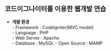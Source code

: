 <h2>코드이그나이터를 이용한 웹개발 연습</h2>
<ul>
  <li><b>개발 환경</b></li>
  - Framework   :   CodeIgniter(MVC model)<br>
  - Language    :   PHP<br>
  - Web Server  :   Apache<br>
  - Database    :   MySQL
  - Open Source :   MAMP
</ul>
